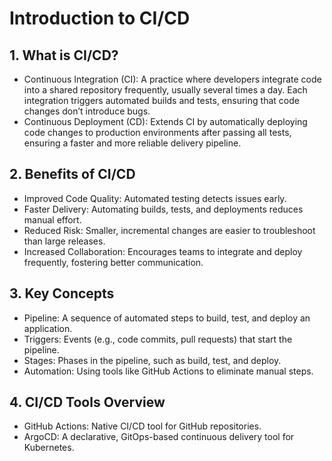  # Introduction to CI/CD

## 1. What is CI/CD?

- Continuous Integration (CI): A practice where developers integrate code into a shared repository frequently, usually several times a day. Each integration triggers automated builds and tests, ensuring that code changes don’t introduce bugs.
- Continuous Deployment (CD): Extends CI by automatically deploying code changes to production environments after passing all tests, ensuring a faster and more reliable delivery pipeline.

## 2. Benefits of CI/CD

- Improved Code Quality: Automated testing detects issues early.
- Faster Delivery: Automating builds, tests, and deployments reduces manual effort.
- Reduced Risk: Smaller, incremental changes are easier to troubleshoot than large releases.
- Increased Collaboration: Encourages teams to integrate and deploy frequently, fostering better communication.

## 3. Key Concepts

- Pipeline: A sequence of automated steps to build, test, and deploy an application.
- Triggers: Events (e.g., code commits, pull requests) that start the pipeline.
- Stages: Phases in the pipeline, such as build, test, and deploy.
- Automation: Using tools like GitHub Actions to eliminate manual steps.

## 4. CI/CD Tools Overview

- GitHub Actions: Native CI/CD tool for GitHub repositories.
- ArgoCD: A declarative, GitOps-based continuous delivery tool for Kubernetes.

